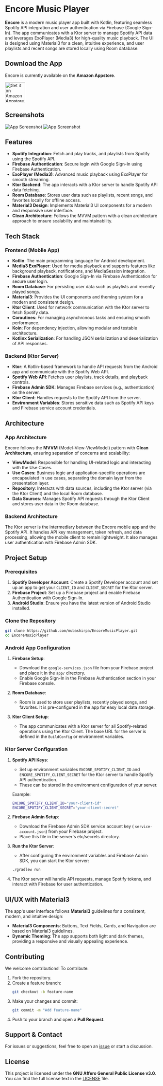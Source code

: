 # Encore Music Player

**Encore** is a modern music player app built with Kotlin, featuring seamless Spotify API
integration and user authentication via Firebase (Google Sign-In). The app communicates with a Ktor
server to manage Spotify API data and leverages ExoPlayer (Media3) for high-quality music playback.
The UI is designed using Material3 for a clean, intuitive experience, and user playlists and recent
songs are stored locally using Room database.

## **Download the App**

Encore is currently available on the **Amazon Appstore**.

<a href='https://www.amazon.com/gp/product/B0DXCWYZZY'>
<picture>
  <source media="(prefers-color-scheme: dark)" srcset="https://images-na.ssl-images-amazon.com/images/G/01/mobile-apps/devportal2/res/images/amazon-appstore-badge-english-black.png">
  <source media="(prefers-color-scheme: light)" srcset="https://images-na.ssl-images-amazon.com/images/G/01/mobile-apps/devportal2/res/images/amazon-appstore-badge-english-white.png">
  <img alt="Get it on Amazon Appstore" src="https://images-na.ssl-images-amazon.com/images/G/01/mobile-apps/devportal2/res/images/amazon-appstore-badge-english-white.png" height='66px'>
</picture>
</a>

## **Screenshots**

<picture>
  <source media="(prefers-color-scheme: dark)" srcset="screenshots/screenshot1-dark.png">
  <source media="(prefers-color-scheme: light)" srcset="screenshots/screenshot1.png">
  <img alt="App Screenshot" src="screenshots/screenshot1.png">
</picture>

<picture>
  <source media="(prefers-color-scheme: dark)" srcset="screenshots/screenshot2-dark.png">
  <source media="(prefers-color-scheme: light)" srcset="screenshots/screenshot2.png">
  <img alt="App Screenshot" src="screenshots/screenshot2.png">
</picture>

## **Features**

- **Spotify Integration**: Fetch and play tracks, and playlists from Spotify using the Spotify API.
- **Firebase Authentication**: Secure login with Google Sign-In using Firebase Authentication.
- **ExoPlayer (Media3)**: Advanced music playback using ExoPlayer for smooth streaming.
- **Ktor Backend**: The app interacts with a Ktor server to handle Spotify API data fetching.
- **Room Database**: Stores user data such as playlists, recent songs, and favorites locally for
  offline access.
- **Material3 Design**: Implements Material3 UI components for a modern and responsive user
  interface.
- **Clean Architecture**: Follows the MVVM pattern with a clean architecture approach to ensure
  scalability and maintainability.

## **Tech Stack**

### **Frontend (Mobile App)**

- **Kotlin**: The main programming language for Android development.
- **Media3 ExoPlayer**: Used for media playback and supports features like background playback,
  notifications, and MediaSession integration.
- **Firebase Authentication**: Google Sign-In via Firebase Authentication for secure user login.
- **Room Database**: For persisting user data such as playlists and recently played songs.
- **Material3**: Provides the UI components and theming system for a modern and consistent design.
- **Ktor Client**: Used for network communication with the Ktor server to fetch Spotify data.
- **Coroutines**: For managing asynchronous tasks and ensuring smooth performance.
- **Koin**: For dependency injection, allowing modular and testable architecture.
- **Kotlinx Serialization**: For handling JSON serialization and deserialization of API responses.

### **Backend (Ktor Server)**

- **Ktor**: A Kotlin-based framework to handle API requests from the Android app and communicate
  with the Spotify Web API.
- **Spotify Web API**: Fetches user playlists, track details, and playback controls.
- **Firebase Admin SDK**: Manages Firebase services (e.g., authentication) on the server.
- **Ktor Client**: Handles requests to the Spotify API from the server.
- **Environment Variables**: Stores sensitive data such as Spotify API keys and Firebase service
  account credentials.

## **Architecture**

### **App Architecture**

Encore follows the **MVVM** (Model-View-ViewModel) pattern with **Clean Architecture**, ensuring
separation of concerns and scalability:

- **ViewModel**: Responsible for handling UI-related logic and interacting with the Use Cases.
- **Use Cases**: Business logic and application-specific operations are encapsulated in use cases,
  separating the domain layer from the presentation layer.
- **Repository**: Interacts with data sources, including the Ktor server (via the Ktor Client) and
  the local Room database.
- **Data Sources**: Manages Spotify API requests through the Ktor Client and stores user data in the
  Room database.

### **Backend Architecture**

The Ktor server is the intermediary between the Encore mobile app and the Spotify API. It handles
API key management, token refresh, and data processing, allowing the mobile client to remain
lightweight. It also manages user authentication with Firebase Admin SDK.

## **Project Setup**

### **Prerequisites**

1. **Spotify Developer Account**: Create a Spotify Developer account and set up an app to get your
   `CLIENT_ID` and `CLIENT_SECRET` for the Ktor server.
2. **Firebase Project**: Set up a Firebase project and enable Firebase Authentication with Google
   Sign-In.
3. **Android Studio**: Ensure you have the latest version of Android Studio installed.

### **Clone the Repository**

```bash
git clone https://github.com/mubashirpa/EncoreMusicPlayer.git
cd EncoreMusicPlayer
```

### **Android App Configuration**

1. **Firebase Setup**:

    - Download the `google-services.json` file from your Firebase project and place it in the `app/`
      directory.
    - Enable Google Sign-In in the Firebase Authentication section in your Firebase console.

2. **Room Database**:

    - Room is used to store user playlists, recently played songs, and favorites. It is
      pre-configured in the app for easy local data storage.

3. **Ktor Client Setup**:
    - The app communicates with a Ktor server for all Spotify-related operations using the Ktor
      Client. The base URL for the server is defined in the `BuildConfig` or environment variables.

### Ktor Server Configuration

1. **Spotify API Keys**:

    - Set up environment variables `ENCORE_SPOTIFY_CLIENT_ID` and `ENCORE_SPOTIFY_CLIENT_SECRET` for
      the Ktor server to handle Spotify API authentication.
    - These can be stored in the environment configuration of your server.

   Example:

   ```bash
   ENCORE_SPOTIFY_CLIENT_ID="your-client-id"
   ENCORE_SPOTIFY_CLIENT_SECRET="your-client-secret"
   ```

2. **Firebase Admin Setup**:

    - Download the Firebase Admin SDK service account key (
      `service-account.json`) from your Firebase project.
    - Place this file in the server's etc/secrets directory.

3. **Run the Ktor Server**:

    - After configuring the environment variables and Firebase Admin SDK, you can start the Ktor
      server:

   ```bash
   ./gradlew run
   ```

4. The Ktor server will handle API requests, manage Spotify tokens, and interact with Firebase for
   user authentication.

## **UI/UX with Material3**

The app's user interface follows **Material3** guidelines for a consistent, modern, and intuitive
design:

- **Material3 Components**: Buttons, Text Fields, Cards, and Navigation are based on Material3
  guidelines.
- **Dynamic Theming**: The app supports both light and dark themes, providing a responsive and
  visually appealing experience.

## **Contributing**

We welcome contributions! To contribute:

1. Fork the repository.
2. Create a feature branch:
   ```sh
   git checkout -b feature-name
   ```
3. Make your changes and commit:
   ```sh
   git commit -m "Add feature-name"
   ```
4. Push to your branch and open a **Pull Request**.

## **Support & Contact**

For issues or suggestions, feel free to open
an [issue](https://github.com/mubashirpa/Edumate/issues) or start a discussion.

## **License**

This project is licensed under the **GNU Affero General Public License v3.0**. You can find the full
license text in the [LICENSE](LICENSE) file.
